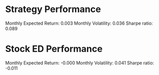 # Strategy Performance
Monthly Expected Return: 0.003
Monthly Volatility: 0.036
Sharpe ratio: 0.089
# Stock ED Performance
Monthly Expected Return: -0.000
Monthly Volatility: 0.041
Sharpe ratio: -0.011
